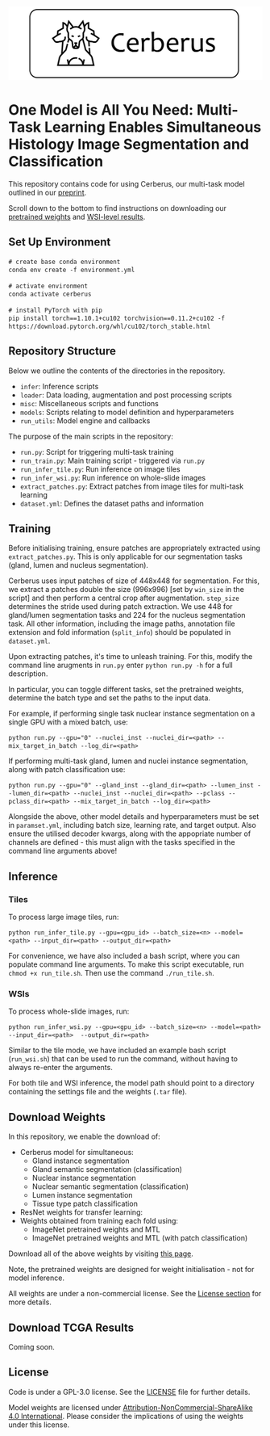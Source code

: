<p align="center">
  <img src="doc/cerberus.png",
  width="600",
  height="146" >
</p>

# One Model is All You Need: Multi-Task Learning Enables Simultaneous Histology Image Segmentation and Classification 

This repository contains code for using Cerberus, our multi-task model outlined in our [preprint](https://arxiv.org/abs/2203.00077).

Scroll down to the bottom to find instructions on downloading our [pretrained weights](#download-weights) and [WSI-level results](#download-tcga-results).

## Set Up Environment

```
# create base conda environment
conda env create -f environment.yml

# activate environment
conda activate cerberus

# install PyTorch with pip
pip install torch==1.10.1+cu102 torchvision==0.11.2+cu102 -f https://download.pytorch.org/whl/cu102/torch_stable.html
```

## Repository Structure

Below we outline the contents of the directories in the repository.

- `infer`: Inference scripts
- `loader`: Data loading, augmentation and post processing scripts
- `misc`: Miscellaneous scripts and functions
- `models`: Scripts relating to model definition and hyperparameters
- `run_utils`: Model engine and callbacks

The purpose of the main scripts in the repository:

- `run.py`: Script for triggering multi-task training
- `run_train.py`: Main training script - triggered via `run.py` 
- `run_infer_tile.py`: Run inference on image tiles
- `run_infer_wsi.py`: Run inference on whole-slide images
- `extract_patches.py`: Extract patches from image tiles for multi-task learning
- `dataset.yml`: Defines the dataset paths and information

## Training 

Before initialising training, ensure patches are appropriately extracted using `extract_patches.py`. This is only applicable for our segmentation tasks (gland, lumen and nucleus segmentation).

Cerberus uses input patches of size of 448x448 for segmentation. For this, we extract a patches double the size (996x996) [set by `win_size` in the script] and then perform a central crop after augmentation. `step_size` determines the stride used during patch extraction. We use 448 for gland/lumen segmentation tasks and 224 for the nucleus segmentation task. All other information, including the image paths, annotation file extension and fold information (`split_info`) should be populated in `dataset.yml`.

Upon extracting patches, it's time to unleash training. For this, modify the command line arugments in `run.py` enter `python run.py -h` for a full description.

In particular, you can toggle different tasks, set the pretrained weights, determine the batch type and set the paths to the input data. 

For example, if performing single task nuclear instance segmentation on a single GPU with a mixed batch, use:

```
python run.py --gpu="0" --nuclei_inst --nuclei_dir=<path> --mix_target_in_batch --log_dir=<path>
```

If performing multi-task gland, lumen and nuclei instance segmentation, along with patch classification use:

```
python run.py --gpu="0" --gland_inst --gland_dir=<path> --lumen_inst --lumen_dir=<path> --nuclei_inst --nuclei_dir=<path> --pclass --pclass_dir=<path> --mix_target_in_batch --log_dir=<path>
```

Alongside the above, other model details and hyperparameters must be set in `paramset.yml`, including batch size, learning rate, and target output. Also ensure the utilised decoder kwargs, along with the appopriate number of channels are defined - this must align with the tasks specified in the command line arguments above!

## Inference
### Tiles
To process large image tiles, run:

```
python run_infer_tile.py --gpu=<gpu_id> --batch_size=<n> --model=<path> --input_dir=<path> --output_dir=<path> 
```

For convenience, we have also included a bash script, where you can populate command line arguments. To make this script executable, run `chmod +x run_tile.sh`. Then use the command `./run_tile.sh`.

### WSIs
To process whole-slide images, run:

```
python run_infer_wsi.py --gpu=<gpu_id> --batch_size=<n> --model=<path> --input_dir=<path>  --output_dir=<path> 
```

Similar to the tile mode, we have included an example bash script (`run_wsi.sh`) that can be used to run the command, without having to always re-enter the arguments.

For both tile and WSI inference, the model path should point to a directory containing the settings file and the weights (`.tar` file). 

## Download Weights

In this repository, we enable the download of:

- Cerberus model for simultaneous:
    - Gland instance segmentation 
    - Gland semantic segmentation (classification)
    - Nuclear instance segmentation
    - Nuclear semantic segmentation (classification)
    - Lumen instance segmentation
    - Tissue type patch classification
- ResNet weights for transfer learning:
- Weights obtained from training each fold using:
    - ImageNet pretrained weights and MTL
    - ImageNet pretrained weights and MTL (with patch classification)

Download all of the above weights by visiting [this page](https://warwick.ac.uk/fac/cross_fac/tia/software/cerberus/).

Note, the pretrained weights are designed for weight initialisation - not for model inference.
  
All weights are under a non-commercial license. See the [License section](#license) for more details.

## Download TCGA Results

Coming soon.

## License

Code is under a GPL-3.0 license. See the [LICENSE](https://github.com/TissueImageAnalytics/cerberus/blob/master/LICENSE) file for further details.

Model weights are licensed under [Attribution-NonCommercial-ShareAlike 4.0 International](http://creativecommons.org/licenses/by-nc-sa/4.0/). Please consider the implications of using the weights under this license. 








